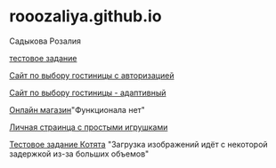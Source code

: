 # rooozaliya.github.io
Садыкова Розалия

[тестовое задание](https://rooozaliya.github.io/lol/index.html)

[Сайт по выбору гостиницы с авторизацией ](https://rooozaliya.github.io/test.ru/page.html)

[Сайт по выбору гостиницы - адаптивный ](https://rooozaliya.github.io/mob/page1.html)

[Онлайн магазин](https://rooozaliya.github.io/market/index.html)"Функционала нет"

[Личная страинца с простыми игрушками](https://rooozaliya.github.io/personalPage/index.html)

[Тестовое задание Котята](https://rooozaliya.github.io/testApi/index.html) "Загрузка изображений идёт с некоторой задержкой из-за больших объемов"

